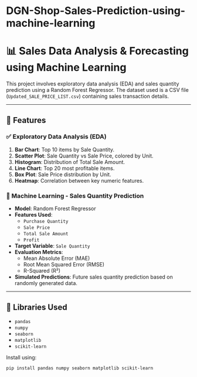# DGN-Shop-Sales-Prediction-using-machine-learning
# 📊 Sales Data Analysis & Forecasting using Machine Learning

This project involves exploratory data analysis (EDA) and sales quantity prediction using a Random Forest Regressor. The dataset used is a CSV file (`Updated_SALE_PRICE_LIST.csv`) containing sales transaction details.

---


## 📌 Features

### ✅ Exploratory Data Analysis (EDA)

1. **Bar Chart**: Top 10 items by Sale Quantity.
2. **Scatter Plot**: Sale Quantity vs Sale Price, colored by Unit.
3. **Histogram**: Distribution of Total Sale Amount.
4. **Line Chart**: Top 20 most profitable items.
5. **Box Plot**: Sale Price distribution by Unit.
6. **Heatmap**: Correlation between key numeric features.

### 🤖 Machine Learning - Sales Quantity Prediction

- **Model**: Random Forest Regressor
- **Features Used**:
  - `Purchase Quantity`
  - `Sale Price`
  - `Total Sale Amount`
  - `Profit`
- **Target Variable**: `Sale Quantity`
- **Evaluation Metrics**:
  - Mean Absolute Error (MAE)
  - Root Mean Squared Error (RMSE)
  - R-Squared (R²)
- **Simulated Predictions**: Future sales quantity prediction based on randomly generated data.

---

## 🧠 Libraries Used

- `pandas`
- `numpy`
- `seaborn`
- `matplotlib`
- `scikit-learn`

Install using:

```bash
pip install pandas numpy seaborn matplotlib scikit-learn
